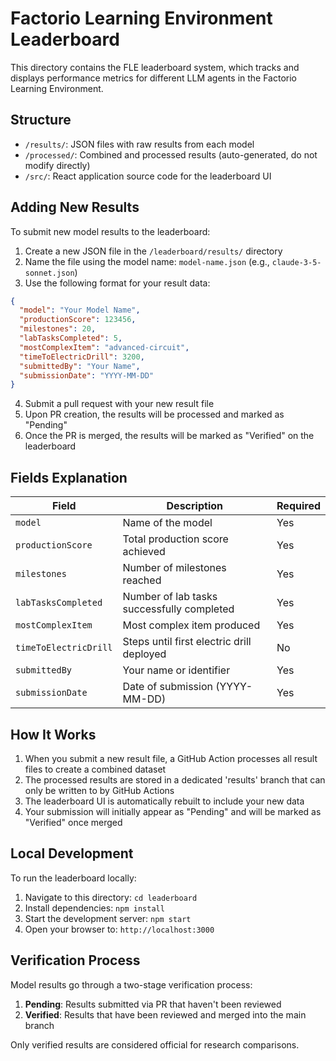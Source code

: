 # Factorio Learning Environment Leaderboard

This directory contains the FLE leaderboard system, which tracks and displays performance metrics for different LLM agents in the Factorio Learning Environment.

## Structure

- `/results/`: JSON files with raw results from each model
- `/processed/`: Combined and processed results (auto-generated, do not modify directly)
- `/src/`: React application source code for the leaderboard UI

## Adding New Results

To submit new model results to the leaderboard:

1. Create a new JSON file in the `/leaderboard/results/` directory
2. Name the file using the model name: `model-name.json` (e.g., `claude-3-5-sonnet.json`)
3. Use the following format for your result data:

```json
{
  "model": "Your Model Name",
  "productionScore": 123456,
  "milestones": 20,
  "labTasksCompleted": 5,
  "mostComplexItem": "advanced-circuit",
  "timeToElectricDrill": 3200,
  "submittedBy": "Your Name",
  "submissionDate": "YYYY-MM-DD"
}
```

4. Submit a pull request with your new result file
5. Upon PR creation, the results will be processed and marked as "Pending"
6. Once the PR is merged, the results will be marked as "Verified" on the leaderboard

## Fields Explanation

| Field                 | Description                                | Required |
| --------------------- | ------------------------------------------ | -------- |
| `model`               | Name of the model                          | Yes      |
| `productionScore`     | Total production score achieved            | Yes      |
| `milestones`          | Number of milestones reached               | Yes      |
| `labTasksCompleted`   | Number of lab tasks successfully completed | Yes      |
| `mostComplexItem`     | Most complex item produced                 | Yes      |
| `timeToElectricDrill` | Steps until first electric drill deployed  | No       |
| `submittedBy`         | Your name or identifier                    | Yes      |
| `submissionDate`      | Date of submission (YYYY-MM-DD)            | Yes      |

## How It Works

1. When you submit a new result file, a GitHub Action processes all result files to create a combined dataset
2. The processed results are stored in a dedicated 'results' branch that can only be written to by GitHub Actions
3. The leaderboard UI is automatically rebuilt to include your new data
4. Your submission will initially appear as "Pending" and will be marked as "Verified" once merged

## Local Development

To run the leaderboard locally:

1. Navigate to this directory: `cd leaderboard`
2. Install dependencies: `npm install`
3. Start the development server: `npm start`
4. Open your browser to: `http://localhost:3000`

## Verification Process

Model results go through a two-stage verification process:

1. **Pending**: Results submitted via PR that haven't been reviewed
2. **Verified**: Results that have been reviewed and merged into the main branch

Only verified results are considered official for research comparisons.
